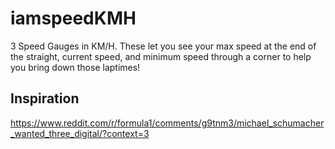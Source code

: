# iamspeedKMH

3 Speed Gauges in KM/H. These let you see your max speed at the end of the straight, current speed, and minimum speed through a corner to help you bring down those laptimes!

## Inspiration
https://www.reddit.com/r/formula1/comments/g9tnm3/michael_schumacher_wanted_three_digital/?context=3